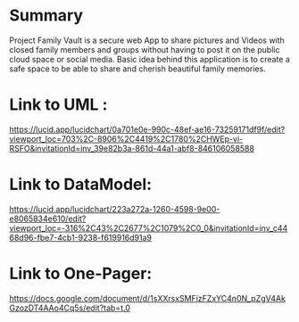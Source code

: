 # Summary
Project Family Vault is a secure web App to share pictures and Videos with closed family members and groups without having to post it on the public cloud space or social media.
Basic idea behind this application is to create a safe space to be able to share and cherish beautiful family memories.


# Link to UML :
https://lucid.app/lucidchart/0a701e0e-990c-48ef-ae16-73259171df9f/edit?viewport_loc=703%2C-8906%2C4419%2C1780%2CHWEp-vi-RSFO&invitationId=inv_39e82b3a-861d-44a1-abf8-846106058588

# Link to DataModel:
https://lucid.app/lucidchart/223a272a-1260-4598-9e00-e8065834e610/edit?viewport_loc=-316%2C43%2C2677%2C1079%2C0_0&invitationId=inv_c4468d96-fbe7-4cb1-9238-f619916d91a9

# Link to One-Pager:
https://docs.google.com/document/d/1sXXrsxSMFizFZxYC4n0N_pZgV4AkGzozDT4AAo4Cq5s/edit?tab=t.0


